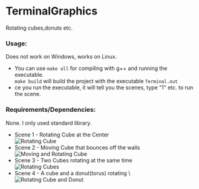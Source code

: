 # TerminalGraphics
Rotating cubes,donuts etc.

### Usage:
Does not work on Windows, works on Linux.
  + You can use ```make all``` for compiling with g++ and running the executable. \
 ```make build``` will build the project with the executable ```Terminal.out``` 
  + ce you run the executable, it will tell you the scenes, type "1" etc. to run the scene.

### Requirements/Dependencies:
None. I only used standard library.

  + Scene 1 - Rotating Cube at the Center \
![Rotating Cube](/images/scene1.gif) 
  + Scene 2 - Moving Cube that bounces off the walls \
![Moving and Rotating Cube](/images/scene2.gif) 
  + Scene 3 - Two Cubes rotating at the same time \
![Rotating Cubes](/images/scene3.gif) 
  + Scene 4 - A cube and a donut(torus) rotating \ 
![Rotating Cube and Donut](/images/scene4.gif)
